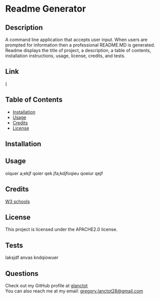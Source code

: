 # Readme Generator
## Description
A command line application that accepts user input.  When users are prompted for information then a professional README.MD is generated.  Readme displays the title of project, a description, a table of contents, installation instructions, usage, license, credits, and tests.  
## Link
(
## Table of Contents
* [Installation](#Installation)
* [Usage](#Usage)
* [Credits](#Credits)
* [License](#License)
## Installation

## Usage
oiquer a;ekjf qoier qek jfa;kdjfoqieu qoeiur qejf
## Credits
[W3 schools](https://www.w3schools.com/)
## License
This project is licensed under the APACHE2.0 license.
## Tests
laksjdf anvas kndqiowuer
## Questions
Check out my GitHub profile at [glanctot](https://github.com/glanctot)<br>
You can also reach me at my email: gregory.lanctot28@gmail.com
    
